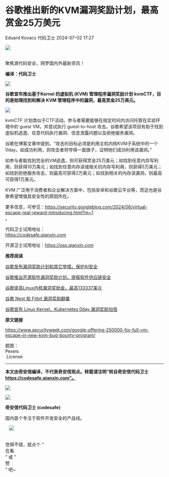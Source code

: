 #  谷歌推出新的KVM漏洞奖励计划，最高赏金25万美元   
Eduard Kovacs  代码卫士   2024-07-02 17:27  
  
![](https://mmbiz.qpic.cn/mmbiz_gif/Az5ZsrEic9ot90z9etZLlU7OTaPOdibteeibJMMmbwc29aJlDOmUicibIRoLdcuEQjtHQ2qjVtZBt0M5eVbYoQzlHiaw/640?wx_fmt=gif "")  
  
   
聚焦源代码安全，网罗国内外最新资讯！  
  
**编译：代码卫士**  
  
![](https://mmbiz.qpic.cn/mmbiz_gif/oBANLWYScMScDwDbicqqelIwhMSyOfp4VDm49xdxhbzwgNyoVTD68ibAWxPXlzqdbkm95VoqFLUPhOjxvMyIsS1w/640?wx_fmt=gif&from=appmsg "")  
  
**谷歌宣布推出基于Kernel 的虚拟机 (KVM) 管理程序漏洞奖励计划 kvmCTF，目的是助理找到和解决 KVM 管理程序中的漏洞，最高赏金25万美元。**  
  
![](https://mmbiz.qpic.cn/mmbiz_gif/oBANLWYScMScDwDbicqqelIwhMSyOfp4VDMvVfaVM5v24oIGwhjlYu1IVCYJLIPhcXcvoHahLGzqCcrVlYSlvrQ/640?wx_fmt=gif&from=appmsg "")  
  
  
kvmCTF 计划类似于CTF活动。参与者需要能够在规定时间内访问托管在实验环境中的 guest VM，并尝试执行 guest-to-host 攻击。谷歌希望该项目有助于找到虚拟机逃逸、任意代码执行漏洞、信息泄露问题以及拒绝服务漏洞。  
  
谷歌在博客文章中提到，“攻击的目标必须是利用主机内核KVM子系统中的一个 0day。如成功利用，则攻击者将夺得一面旗子，证明他们成功利用该漏洞。”  
  
如参与者能找到完全的VM逃逸，则可获得赏金25万美元；如找到任意内存写利用，则获得10万美元；如找到任意内存读或相关的内存写利用，则获得5万美元；如找到拒绝服务攻击，则最高可获得2万美元；如找到相关的内存读漏洞，则最高可获得1万美元。  
  
KVM 广泛用于消费者和企业解决方案中，包括安卓和谷歌云平台等，而这也是谷歌希望增强其安全性的原因所在。  
  
更多信息，可参见：https://security.googleblog.com/2024/06/virtual-escape-real-reward-introducing.html?m=1  
。  
  
  
代码卫士试用地址：  
https://codesafe.qianxin.com  
  
开源卫士试用地址：https://oss.qianxin.com  
  
  
  
  
  
  
  
  
  
  
  
**推荐阅读**  
  
[谷歌发布漏洞奖励计划和其它举措，保护AI安全](http://mp.weixin.qq.com/s?__biz=MzI2NTg4OTc5Nw==&mid=2247517995&idx=2&sn=aa7c780dbbe15bdfa9149c612cc02a53&chksm=ea94b641dde33f57d58495235b0c8364876b2834bf5b00df2c2a91f9125634d621d15c9ac6d6&scene=21#wechat_redirect)  
  
  
[谷歌推出开源软件漏洞奖励计划，提振软件供应链安全](http://mp.weixin.qq.com/s?__biz=MzI2NTg4OTc5Nw==&mid=2247513721&idx=1&sn=9ccc0511cb8d6c7134eb54700130f1b7&chksm=ea948713dde30e0503874ed6e5ebcd5a90933ef86048fd21466e73431420b799a861f800164a&scene=21#wechat_redirect)  
  
  
[谷歌提高Linux内核漏洞奖励金，最高133337美元](http://mp.weixin.qq.com/s?__biz=MzI2NTg4OTc5Nw==&mid=2247513581&idx=4&sn=f0294acd7ecf151a3b1ff864f5c3f5d5&chksm=ea948487dde30d9136344e6fc7af6c91b22d199edeaac3dc51a97671d397f00655b78d7af6eb&scene=21#wechat_redirect)  
  
  
[谷歌 Nest 和 Fitbit 漏洞奖励翻番](http://mp.weixin.qq.com/s?__biz=MzI2NTg4OTc5Nw==&mid=2247511275&idx=3&sn=69dc3098fb1526769d7cc6e8bf65521c&chksm=ea949d81dde314976ec7b8a541042c17f2e3e56ea07ec29fe82fe3878599e94f494256ad4235&scene=21#wechat_redirect)  
  
  
[谷歌宣布 Linux Kernel、Kubernetes 0day 漏洞奖励加倍](http://mp.weixin.qq.com/s?__biz=MzI2NTg4OTc5Nw==&mid=2247510538&idx=1&sn=a9a27b42e41b2806b88b7426cfa96d0b&chksm=ea949b60dde312761990cbeffc2d79d9c0c9f94ec83fb5a1a19f57729d3fb1451504afdc9e41&scene=21#wechat_redirect)  
  
  
  
  
**原文链接**  
  
  
https://www.securityweek.com/google-offering-250000-for-full-vm-escape-in-new-kvm-bug-bounty-program/  
  
  
题图：  
Pexels  
 License  
  
****  
**本文由奇安信编译，不代表奇安信观点。转载请注明“转自奇安信代码卫士 https://codesafe.qianxin.com”。**  
  
  
  
  
![](https://mmbiz.qpic.cn/mmbiz_jpg/oBANLWYScMSf7nNLWrJL6dkJp7RB8Kl4zxU9ibnQjuvo4VoZ5ic9Q91K3WshWzqEybcroVEOQpgYfx1uYgwJhlFQ/640?wx_fmt=jpeg "")  
  
![](https://mmbiz.qpic.cn/mmbiz_jpg/oBANLWYScMSN5sfviaCuvYQccJZlrr64sRlvcbdWjDic9mPQ8mBBFDCKP6VibiaNE1kDVuoIOiaIVRoTjSsSftGC8gw/640?wx_fmt=jpeg "")  
  
**奇安信代码卫士 (codesafe)**  
  
国内首个专注于软件开发安全的产品线。  
  
   ![](https://mmbiz.qpic.cn/mmbiz_gif/oBANLWYScMQ5iciaeKS21icDIWSVd0M9zEhicFK0rbCJOrgpc09iaH6nvqvsIdckDfxH2K4tu9CvPJgSf7XhGHJwVyQ/640?wx_fmt=gif "")  
  
   
觉得不错，就点个 “  
在看  
” 或 "  
赞  
” 吧~  
  
